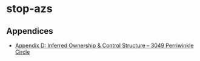 # stop-azs

## Appendices

- [Appendix D: Inferred Ownership & Control Structure – 3049 Perriwinkle Circle](docs/appendix_d.md)
